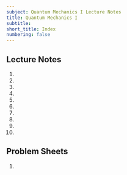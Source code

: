 ```yaml
---
subject: Quantum Mechanics I Lecture Notes
title: Quantum Mechanics I
subtitle:
short_title: Index
numbering: false
---
```



## Lecture Notes

1. [](./01-background.md)
1. [](./02-basics.md)
1. [](./03-sep-TISE.md)
1. [](./04-free-particle.md)
1. [](./05-momentum.md)
1. [](./06-operators.md)
1. [](./07-comm-up.md)
1. [](./08-inf-square-well.md)
1. [](./09-inf-square-well-dyn.md)
1. [](./10-finite-square-well.md)

## Problem Sheets

1. [](./PS1.md)

